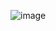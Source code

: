 
![image](https://user-images.githubusercontent.com/54106041/196072795-4d7fca06-f794-45ad-bc04-27e4073d2014.png)
